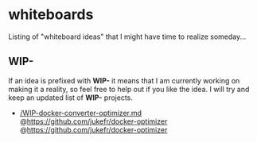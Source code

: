 # whiteboards
Listing of "whiteboard ideas" that I might have time to realize someday...

## WIP-
If an idea is prefixed with **WIP-** it means that I am currently working on making it a reality, so feel free to help out if you like the idea. I will try and keep an updated list of **WIP-** projects.
- [/WIP-docker-converter-optimizer.md](/WIP-docker-converter-optimizer.md) @https://github.com/jukefr/docker-optimizer @https://github.com/jukefr/docker-optimizer
